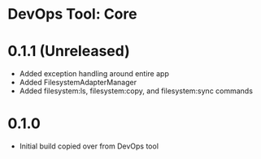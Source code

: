 DevOps Tool: Core
==============================================

# 0.1.1 (Unreleased)
- Added exception handling around entire app
- Added FilesystemAdapterManager
- Added filesystem:ls, filesystem:copy, and filesystem:sync commands

# 0.1.0
- Initial build copied over from DevOps tool
